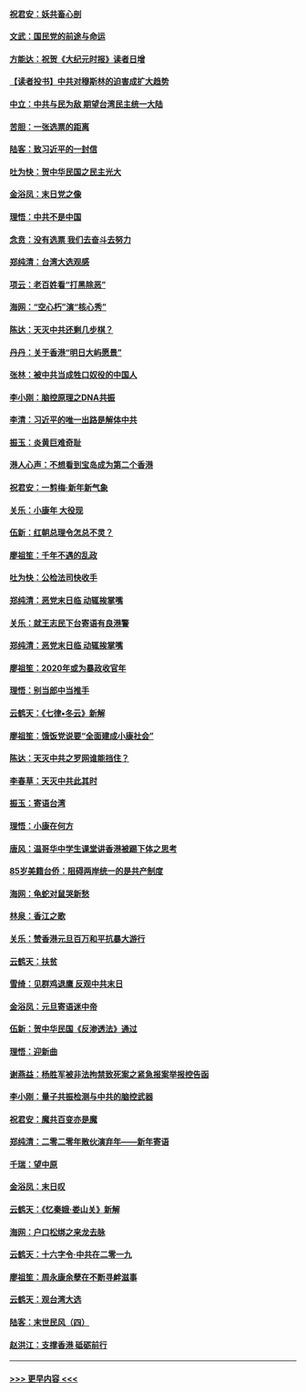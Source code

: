 #### [祝君安：妖共畜心剖](../pages/nsc993/n11794273.md?t=01161044) 
#### [文武：国民党的前途与命运](../pages/nsc993/n11794198.md?t=01161044) 
#### [方能达：祝贺《大纪元时报》读者日增](../pages/nsc993/n11793807.md?t=01161044) 
#### [【读者投书】中共对穆斯林的迫害成扩大趋势](../pages/nsc993/n11791371.md?t=01161044) 
#### [中立：中共与民为敌 期望台湾民主统一大陆](../pages/nsc993/n11790392.md?t=01161044) 
#### [苦胆：一张选票的距离](../pages/nsc993/n11788914.md?t=01161044) 
#### [陆客：致习近平的一封信](../pages/nsc993/n11788867.md?t=01161044) 
#### [吐为快：贺中华民国之民主光大](../pages/nsc993/n11788618.md?t=01161044) 
#### [金浴凤：末日党之像](../pages/nsc993/n11787475.md?t=01161044) 
#### [理悟：中共不是中国](../pages/nsc993/n11787463.md?t=01161044) 
#### [念贲：没有选票  我们去奋斗去努力](../pages/nsc993/n11787398.md?t=01161044) 
#### [郑纯清：台湾大选观感](../pages/nsc993/n11786210.md?t=01161044) 
#### [项云：老百姓看“打黑除恶”](../pages/nsc993/n11785398.md?t=01161044) 
#### [海网：“空心朽”演“核心秀”](../pages/nsc993/n11783874.md?t=01161044) 
#### [陈达：天灭中共还剩几步棋？](../pages/nsc993/n11783719.md?t=01161044) 
#### [丹丹：关于香港“明日大屿愿景”](../pages/nsc993/n11783273.md?t=01161044) 
#### [张林：被中共当成牲口奴役的中国人](../pages/nsc993/n11782397.md?t=01161044) 
#### [李小刚：脑控原理之DNA共振](../pages/nsc993/n11780962.md?t=01161044) 
#### [李清：习近平的唯一出路是解体中共](../pages/nsc993/n11780866.md?t=01161044) 
#### [振玉：炎黄巨难奇耻](../pages/nsc993/n11779632.md?t=01161044) 
#### [港人心声：不想看到宝岛成为第二个香港](../pages/nsc993/n11778817.md?t=01161044) 
#### [祝君安：一剪梅‧新年新气象](../pages/nsc993/n11776340.md?t=01161044) 
#### [关乐：小康年 大役现](../pages/nsc993/n11774213.md?t=01161044) 
#### [伍新：红朝总理令怎总不灵？](../pages/nsc993/n11770813.md?t=01161044) 
#### [廖祖笙：千年不遇的乱政](../pages/nsc993/n11770373.md?t=01161044) 
#### [吐为快：公检法司快收手](../pages/nsc993/n11770359.md?t=01161044) 
#### [郑纯清：恶党末日临 动辄挨掌嘴](../pages/nsc993/n11769912.md?t=01161044) 
#### [关乐：就王志民下台寄语有良港警](../pages/nsc993/n11769903.md?t=01161044) 
#### [郑纯清：恶党末日临 动辄挨掌嘴](../pages/nsc993/n11769356.md?t=01161044) 
#### [廖祖笙：2020年或为暴政收官年](../pages/nsc993/n11768216.md?t=01161044) 
#### [理悟：别当郎中当推手](../pages/nsc993/n11768243.md?t=01161044) 
#### [云鹤天：《七律▪冬云》新解](../pages/nsc993/n11768204.md?t=01161044) 
#### [廖祖笙：饿饭党说要“全面建成小康社会”](../pages/nsc993/n11767482.md?t=01161044) 
#### [陈达：天灭中共之罗网谁能挡住？](../pages/nsc993/n11767465.md?t=01161044) 
#### [李春草：天灭中共此其时](../pages/nsc993/n11767452.md?t=01161044) 
#### [振玉：寄语台湾](../pages/nsc993/n11767432.md?t=01161044) 
#### [理悟：小康在何方](../pages/nsc993/n11767394.md?t=01161044) 
#### [唐风：温哥华中学生课堂讲香港被踢下体之思考](../pages/nsc993/n11766848.md?t=01161044) 
#### [85岁美籍台侨：阻碍两岸统一的是共产制度](../pages/nsc993/n11765043.md?t=01161044) 
#### [海网：龟蛇对鼠哭新愁](../pages/nsc993/n11764895.md?t=01161044) 
#### [林泉：香江之歌](../pages/nsc993/n11764415.md?t=01161044) 
#### [关乐：赞香港元旦百万和平抗暴大游行](../pages/nsc993/n11764382.md?t=01161044) 
#### [云鹤天：扶贫](../pages/nsc993/n11764245.md?t=01161044) 
#### [雪绮：见群鸡退鹰  反观中共末日](../pages/nsc993/n11762112.md?t=01161044) 
#### [金浴凤：元旦寄语迷中帝](../pages/nsc993/n11761788.md?t=01161044) 
#### [伍新：贺中华民国《反渗透法》通过](../pages/nsc993/n11761994.md?t=01161044) 
#### [理悟：迎新曲](../pages/nsc993/n11761152.md?t=01161044) 
#### [谢燕益：杨胜军被非法拘禁致死案之紧急报案举报控告函](../pages/nsc993/n11756134.md?t=01161044) 
#### [李小刚：量子共振检测与中共的脑控武器](../pages/nsc993/n11754518.md?t=01161044) 
#### [祝君安：魔共百变亦是魔](../pages/nsc993/n11754469.md?t=01161044) 
#### [郑纯清：二零二零年散伙演弃年——新年寄语](../pages/nsc993/n11754195.md?t=01161044) 
#### [千瑞：望中原](../pages/nsc993/n11754159.md?t=01161044) 
#### [金浴凤：末日叹](../pages/nsc993/n11752359.md?t=01161044) 
#### [云鹤天：《忆秦娥‧娄山关》新解](../pages/nsc993/n11752348.md?t=01161044) 
#### [海网：户口松绑之来龙去脉](../pages/nsc993/n11752328.md?t=01161044) 
#### [云鹤天：十六字令‧中共在二零一九](../pages/nsc993/n11752305.md?t=01161044) 
#### [廖祖笙：周永康余孽在不断寻衅滋事](../pages/nsc993/n11751013.md?t=01161044) 
#### [云鹤天：观台湾大选](../pages/nsc993/n11751007.md?t=01161044) 
#### [陆客：末世民风（四）](../pages/nsc993/n11749203.md?t=01161044) 
#### [赵洪江：支撑香港 砥砺前行](../pages/nsc993/n11748482.md?t=01161044) 

----
#### [ >>> 更早内容 <<< ](../indexes/nsc993-earlier.md)
